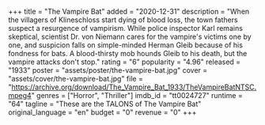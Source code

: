 +++
title = "The Vampire Bat"
added = "2020-12-31"
description = "When the villagers of Klineschloss start dying of blood loss, the town fathers suspect a resurgence of vampirism. While police inspector Karl remains skeptical, scientist Dr. von Niemann cares for the vampire's victims one by one, and suspicion falls on simple-minded Herman Gleib because of his fondness for bats. A blood-thirsty mob hounds Gleib to his death, but the vampire attacks don't stop."
rating = "6"
popularity = "4.96"
released = "1933"
poster = "assets/poster/the-vampire-bat.jpg"
cover = "assets/cover/the-vampire-bat.jpg"
file = "https://archive.org/download/The_Vampire_Bat_1933/TheVampireBatNTSC.mpeg4"
genres = ["Horror", "Thriller"]
imdb_id = "tt0024727"
runtime = "64"
tagline = "These are the TALONS of The Vampire Bat"
original_language = "en"
budget = "0"
revenue = "0"
+++